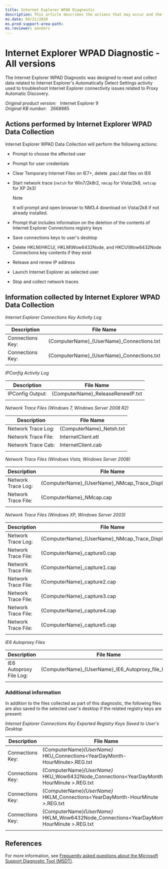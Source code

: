 ```yaml
---
title: Internet Explorer WPAD Diagnostic
description: This article describes the actions that may occur and the information that may be collected from a machine when running Internet Explorer WPAD Data Collection.
ms.date: 04/21/2020
ms.prod-support-area-path: 
ms.reviewer: aanders
---
```

# Internet Explorer WPAD Diagnostic - All versions

The Internet Explorer WPAD Diagnostic was designed to reset and collect data related to Internet Explorer's Automatically Detect Settings activity used to troubleshoot Internet Explorer connectivity issues related to Proxy Automatic Discovery.

_Original product version:_ &nbsp; Internet Explorer 9  
_Original KB number:_ &nbsp; 2668985

## Actions performed by Internet Explorer WPAD Data Collection

Internet Explorer WPAD Data Collection will perform the following actions:

- Prompt to choose the affected user
- Prompt for user credentials
- Clear Temporary Internet Files on IE7+, delete .pac/.dat files on IE6
- Start network trace (`netsh` for Win7/2k8r2, `nmcap` for Vista/2k8, `netcap` for XP 2k3)

  > [!NOTE]
  > It will prompt and open browser to NM3.4 download on Vista/2k8 if not already installed.

- Prompt that includes information on the deletion of the contents of Internet Explorer Connections registry keys
- Save connections keys to user's desktop
- Delete HKLM/HKCU/, HKLM\Wow6432Node, and HKCU\Wow6432Node Connections key contents if they exist
- Release and renew IP address
- Launch Internet Explorer as selected user
- Stop and collect network traces

## Information collected by Internet Explorer WPAD Data Collection

*Internet Explorer Connections Key Activity Log*

|Description|File Name|
|---|---|
|Connections Key:|{ComputerName}_{UserName}_Connections.txt|
|Connections Key:|{ComputerName}_{UserName}_Connections.txt|
|||

*IPConfig Activity Log*

|Description|File Name|
|---|---|
|IPConfig Output:|{ComputerName}_ReleaseRenewIP.txt|
|||

*Network Trace Files (Windows 7, Windows Server 2008 R2)*

|Description|File Name|
|---|---|
|Network Trace Log:|{ComputerName}_Netsh.txt|
|Network Trace File:|InternetClient.etl|
|Network Trace Cab:|InternetClient.cab|
|||

*Network Trace Files (Windows Vista, Windows Server 2008)*

|Description|File Name|
|---|---|
|Network Trace Log:|{ComputerName}_{UserName}_NMcap_Trace_DisplayNet.txt|
|Network Trace File:|{ComputerName}_NMcap.cap|
|||

*Network Trace Files (Windows XP, Windows Server 2003)*

|Description|File Name|
|---|---|
|Network Trace Log:|{ComputerName}_{UserName}_NMcap_Trace_DisplayNet.txt|
|Network Trace File:|{ComputerName}_capture0.cap|
|Network Trace File:|{ComputerName}_capture1.cap|
|Network Trace File:|{ComputerName}_capture2.cap|
|Network Trace File:|{ComputerName}_capture3.cap|
|Network Trace File:|{ComputerName}_capture4.cap|
|Network Trace File:|{ComputerName}_capture5.cap|
|||

*IE6 Autoproxy Files*

|Description|File Name|
|---|---|
|IE6 Autoproxy File Log:|{ComputerName}_{UserName}_IE6_Autoproxy_file_log.txt|
|||

### Additional information

In addition to the files collected as part of this diagnostic, the following files are also saved to the selected user's desktop if the related registry keys are present:

*Internet Explorer Connections Key Exported Registry Keys Saved to User's Desktop*

|Description|File Name|
|---|---|
|Connections Key:|{ComputerName}_{UserName}_ HKU_Connections\<YearDayMonth-HourMinute>.REG.txt|
|Connections Key:|{ComputerName}_{UserName}_ HKU_Wow6432Node_Connections\<YearDayMonth-HourMinute >.REG.txt|
|Connections Key:|{ComputerName}_{UserName}_ HKLM_Connections\<YearDayMonth-HourMinute >.REG.txt|
|Connections Key:|{ComputerName}_{UserName}_ HKLM_Wow6432Node_Connections\<YearDayMonth-HourMinute >.REG.txt|
|||

## References

For more information, see [Frequently asked questions about the Microsoft Support Diagnostic Tool (MSDT)](https://support.microsoft.com/help/926079).
